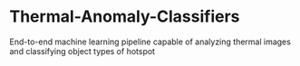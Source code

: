 # Thermal-Anomaly-Classifiers
End-to-end machine learning pipeline capable of analyzing thermal images and classifying object types of hotspot
